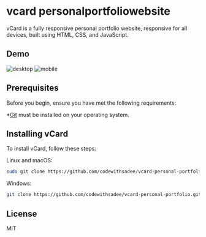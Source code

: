 # vcard personalportfoliowebsite

vCard is a fully responsive personal portfolio website, responsive for all devices, built using HTML, CSS, and JavaScript.

## Demo
![desktop](https://github.com/user-attachments/assets/4c353a4c-c111-41e4-8d6a-cccb35ba3967)
![mobile](https://github.com/user-attachments/assets/7808b8f5-ae30-4d78-9e5b-6c8bae5090b8)

## Prerequisites

Before you begin, ensure you have met the following requirements:

*[Git](https://git-scm.com/downloads "Download Git") must be installed on your operating system.

## Installing vCard

To install vCard, follow these steps:

Linux and macOS: 
```bash
sudo git clone https://github.com/codewithsadee/vcard-personal-portfolio.git
```
Windows: 

```bash
git clone https://github.com/codewithsadee/vcard-personal-portfolio.git
```

## License

MIT
